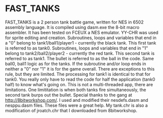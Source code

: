 # FAST_TANKS
FAST_TANKS is a 2 person tank battle game, written for NES in 6502 assembly language. It is compiled using dasm.exe the 8-bit macro assembler. It has been tested on FCEUX a NES emulator. YY-CHR was used for sprite editing and creation. Subroutines, loops and variables that end in a "0" belong to tank1/ball1/player1 - currently the black tank. This first tank is referred to as tank0. Subroutines, loops and variables that end in "1" belong to tank2/ball2/player2 - currently the red tank. This second tank is referred to as tank1. The bullet is referred to as the ball in the code. Same ball0, ball1 logic as for the tanks. If the subroutine and/or loop ends in neither a "0" nor "1" it is for the game overall. There are exceptions to this rule, but they are limited. The processing for tank1 is identical to that for tank0. You really only have to read the code for half
the application (tank0 half) to know what's going on. This is not a multi-threaded app, there are limitations. One limititation is when both tanks fire simultaneously,
the second tank burps out the bullet. Special thanks to the gang at http://8bitworkshop.com/. I used and modified their nesdefs.dasm and nesppu.dasm files. These files were a
great help. My tank.chr is also a modification of jroatch.chr that I downloaded from 8bitworkshop.
